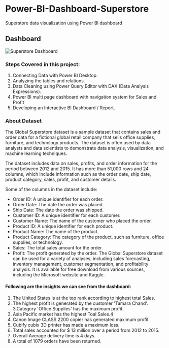 # Power-BI-Dashboard-Superstore
Superstore data visualization using Power BI dashboard

## Dashboard
![Superstore Dashboard](https://user-images.githubusercontent.com/61374508/231354092-812e76fc-0190-4501-be91-a1a26b5f6cd6.png)

### Steps Covered in this project:

1. Connecting Data with Power BI Desktop.
2. Analyzing the tables and relations.
3. Data Cleaning using Power Query Editor with DAX (Data Analysis Expressions).
4. Power BI multi page dashboard with navigation system for Sales and Profit
5. Developing an Interactive BI Dashboard / Report.

### About Dataset

The Global Superstore dataset is a sample dataset that contains sales and order data for a fictional global retail company that sells office supplies, furniture, and technology products. The dataset is often used by data analysts and data scientists to demonstrate data analysis, visualization, and machine learning techniques.

The dataset includes data on sales, profits, and order information for the period between 2012 and 2015. It has more than 51,000 rows and 24 columns, which include information such as the order date, ship date, product category, sales, profit, and customer details.

Some of the columns in the dataset include:
- Order ID: A unique identifier for each order.
- Order Date: The date the order was placed.
- Ship Date: The date the order was shipped.
- Customer ID: A unique identifier for each customer.
- Customer Name: The name of the customer who placed the order.
- Product ID: A unique identifier for each product.
- Product Name: The name of the product.
- Product Category: The category of the product, such as furniture, office supplies, or technology.
- Sales: The total sales amount for the order.
- Profit: The profit generated by the order.
The Global Superstore dataset can be used for a variety of analyses, including sales forecasting, inventory management, customer segmentation, and profitability analysis. It is available for free download from various sources, including the Microsoft website and Kaggle.

#### Following are the insights we can see from the dashboard:
1. The United States is at the top rank according to highest total Sales.
2. The highest profit is generated by the customer 'Tamara Chand'.
3.Category 'Office Supplies' has the maximum profit.
4. Asia Pacific market has the highest Toal Sales.4
5. Canon Image CLASS 2200 copier has generated maximum profit
6. Cubify cubix 3D printer has made a maximum loss.
7. Total sales accounted for $ 13 million over a period from 2012 to 2015.
8. Overall Average delivery time is 4 days.
9. A total of 1079 orders have been returned.
